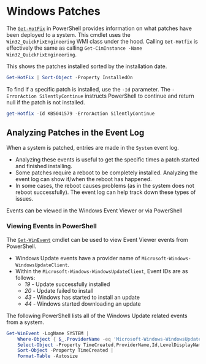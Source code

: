 # Windows Patches

The [`Get-HotFix`](https://learn.microsoft.com/en-us/powershell/module/microsoft.powershell.management/get-hotfix) in PowerShell provides information on what patches have been deployed to a system.  This cmdlet uses the `Win32_QuickFixEngineering` WMI class under the hood.  Calling `Get-Hotfix` is effectively the same as calling `Get-CimInstance -Name Win32_QuickFixEngineering`.

This shows the patches installed sorted by the installation date.

```PowerShell
Get-HotFix | Sort-Object -Property InstalledOn
```

To find if a specific patch is installed, use the `-Id` parameter.  The `-ErrorAction SilentlyContinue` instructs PowerShell to continue and return null if the patch is not installed.

```PowerShell
get-Hotfix -Id KB5041579 -ErrorAction SilentlyContinue 
```

## Analyzing Patches in the Event Log

When a system is patched, entries are made in the `System` event log.

- Analyzing these events is useful to get the specific times a patch started and finished installing.
- Some patches require a reboot to be completely installed.  Analyzing the event log can show if/when the reboot has happened.
- In some cases, the reboot causes problems (as in the system does not reboot successfully).  The event log can help track down these types of issues.

Events can be viewed in the Windows Event Viewer or via PowerShell

### Viewing Events in PowerShell

The [`Get-WinEvent`](https://learn.microsoft.com/en-us/powershell/module/microsoft.powershell.diagnostics/get-winevent) cmdlet can be used to view Event Viewer events from PowerShell.

- Windows Update events have a provider name of `Microsoft-Windows-WindowsUpdateClient`.
- Within the `Microsoft-Windows-WindowsUpdateClient`, Event IDs are as follows:
  - *19* - Update successfully installed
  - *20* - Update failed to install
  - *43* - Windows has started to install an update
  - *44* - Windows started downloading an update

The following PowerShell lists all of the Windows Update related events from a system.

```PowerShell
Get-WinEvent -LogName SYSTEM |
    Where-Object { $_.ProviderName -eq 'Microsoft-Windows-WindowsUpdateClient' } |
    Select-Object -Property TimeCreated,ProviderName,Id,LevelDisplayName,Message |
    Sort-Object -Property TimeCreated |
    Format-Table -Autosize
```
